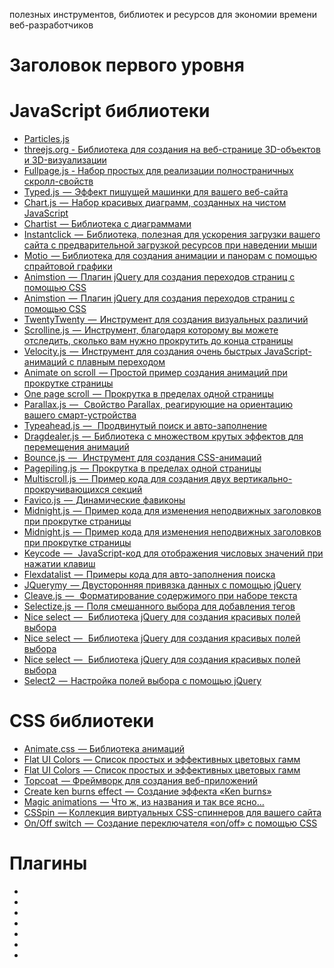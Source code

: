  полезных инструментов, библиотек и ресурсов для экономии времени веб-разработчиков

Заголовок первого уровня
========================

#  JavaScript библиотеки #

- <a href="https://vincentgarreau.com/particles.js/">Particles.js</a>
- <a href="https://threejs.org/">threejs.org - Библиотека для создания на веб-странице 3D-объектов и 3D-визуализации</a>
- <a href="https://Fullpage.js">Fullpage.js - Набор простых для реализации полностраничных скролл-свойств</a>
- <a href="https://mattboldt.com/demos/typed-js/">Typed.js  —  Эффект пишущей машинки для вашего веб-сайта</a>
- <a href="https://www.chartjs.org/">Chart.js  —  Набор красивых диаграмм, созданных на чистом JavaScript</a>
- <a href="http://gionkunz.github.io/chartist-js/index.html">Chartist  — Библиотека с диаграммами</a>
- <a href="http://instantclick.io/">Instantclick  —  Библиотека, полезная для ускорения загрузки вашего сайта с предварительной загрузкой ресурсов при наведении мыши</a>
- <a href="https://darsa.in/motio/#!introduction">Motio  — Библиотека для создания анимации и панорам с помощью спрайтовой графики</a>
- <a href="http://git.blivesta.com/animsition/">Animstion  —  Плагин jQuery для создания переходов страниц с помощью CSS</a>
- <a href="https://github.com/barbajs/barba">Animstion  —  Плагин jQuery для создания переходов страниц с помощью CSS</a>
- <a href="https://zurb.com/playground/twentytwenty">TwentyTwenty  —  Инструмент для создания визуальных различий</a>
- <a href="https://github.com/anthonyly/Scrolline.js">Scrolline.js  —  Инструмент, благодаря которому вы можете отследить, сколько вам нужно прокрутить до конца страницы</a>
- <a href="http://velocityjs.org/">Velocity.js  —  Инструмент для создания очень быстрых JavaScript-анимаций с плавным переходом</a>
- <a href="http://michalsnik.github.io/aos/">Animate on scroll  — Простой пример создания анимаций при прокрутке страницы</a>
- <a href="https://github.com/peachananr/onepage-scroll">One page scroll  —  Прокрутка в пределах одной страницы</a>
- <a href="https://github.com/wagerfield/parallax">Parallax.js  —   Свойство Parallax, реагирующие на ориентацию вашего смарт-устройства</a>
- <a href="http://twitter.github.io/typeahead.js/">Typeahead.js  —   Продвинутый поиск и авто-заполнение</a>
- <a href="http://skidding.github.io/dragdealer/">Dragdealer.js  —  Библиотека с множеством крутых эффектов для перемещения анимаций</a>
- <a href="http://bouncejs.com/">Bounce.js  —   Инструмент для создания CSS-анимаций</a>
- <a href="https://github.com/alvarotrigo/pagePiling.js">Pagepiling.js  —  Прокрутка в пределах одной страницы</a>
- <a href="https://alvarotrigo.com/multiScroll/#third">Multiscroll.js  —  Пример кода для создания двух вертикально-прокручивающихся секций</a>
- <a href="http://lab.ejci.net/favico.js/">Favico.js  —  Динамические фавиконы</a>
- <a href="http://aerolab.github.io/midnight.js/">Midnight.js  —  Пример кода для изменения неподвижных заголовков при прокрутке страницы</a>
- <a href="https://animejs.com/">Midnight.js  —  Пример кода для изменения неподвижных заголовков при прокрутке страницы</a>
- <a href="https://keycode.info/">Keycode  —   JavaScript-код для отображения числовых значений при нажатии клавиш</a>
- <a href="http://projects.sergiodinislopes.pt/flexdatalist/">Flexdatalist  —  Примеры кода для авто-заполнения поиска</a>
- <a href="https://jquerymy.com/#/">JQuerymy  — Двусторонняя привязка данных с помощью jQuery</a>
- <a href="https://nosir.github.io/cleave.js/">Cleave.js  —   Форматирование содержимого при наборе текста</a>
- <a href="https://selectize.dev/">Selectize.js  —  Поля смешанного выбора для добавления тегов</a>
- <a href="https://jqueryniceselect.hernansartorio.com/">Nice select  —   Библиотека jQuery для создания красивых полей выбора</a>
- <a href="http://tether.io/">Nice select  —   Библиотека jQuery для создания красивых полей выбора</a>
- <a href="https://github.com/shipshapecode/shepherd">Nice select  —   Библиотека jQuery для создания красивых полей выбора</a>
- <a href="https://select2.org/appearance">Select2  —  Настройка полей выбора с помощью jQuery</a>

#  CSS библиотеки #
- <a href="https://animate.style/">Animate.css  — Библиотека анимаций</a>
- <a href="https://flatuicolors.com/">Flat UI Colors  — Список простых и эффективных цветовых гамм</a>
- <a href="https://getmdl.io/index.html">Flat UI Colors  — Список простых и эффективных цветовых гамм</a>
- <a href="http://topcoat.io/">Topcoat  — Фреймворк для создания веб-приложений</a>
- <a href="https://www.kirupa.com/html5/ken_burns_effect_css.htm">Create ken burns effect  —  Создание эффекта «Ken burns»</a>
- <a href="https://www.minimamente.com/project/magic/">Magic animations  — Что ж, из названия и так все ясно…</a>
- <a href="https://webkul.github.io/csspin/">CSSpin  — Коллекция виртуальных CSS-спиннеров для вашего сайта</a>
- <a href="https://proto.io/freebies/onoff/">On/Off switch  —  Создание переключателя «on/off» с помощью CSS</a>

#  Плагины #
- <a href=""></a>
- <a href=""></a>
- <a href=""></a>
- <a href=""></a>
- <a href=""></a>
- <a href=""></a>
- <a href=""></a>

